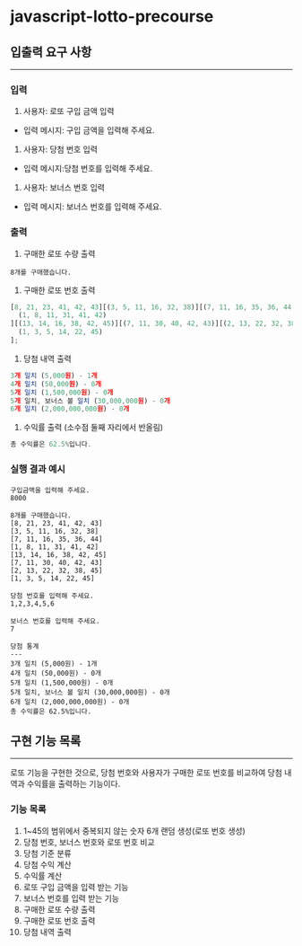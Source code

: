 # **javascript-lotto-precourse**

## 입출력 요구 사항

---

### **입력**

1. 사용자: 로또 구입 금액 입력

- 입력 메시지: 구입 금액을 입력해 주세요.

1. 사용자: 당첨 번호 입력

- 입력 메시지:당첨 번호를 입력해 주세요.

1. 사용자: 보너스 번호 입력

- 입력 메시지: 보너스 번호를 입력해 주세요.

### **출력**

1. 구매한 로또 수량 출력

```
8개를 구매했습니다.
```

1. 구매한 로또 번호 출력

```jsx
[8, 21, 23, 41, 42, 43][(3, 5, 11, 16, 32, 38)][(7, 11, 16, 35, 36, 44)][
  (1, 8, 11, 31, 41, 42)
][(13, 14, 16, 38, 42, 45)][(7, 11, 30, 40, 42, 43)][(2, 13, 22, 32, 38, 45)][
  (1, 3, 5, 14, 22, 45)
];
```

1. 당첨 내역 출력

```jsx
3개 일치 (5,000원) - 1개
4개 일치 (50,000원) - 0개
5개 일치 (1,500,000원) - 0개
5개 일치, 보너스 볼 일치 (30,000,000원) - 0개
6개 일치 (2,000,000,000원) - 0개
```

1. 수익률 출력 (소수점 둘째 자리에서 반올림)

```jsx
총 수익률은 62.5%입니다.
```

### **실행 결과 예시**

```
구입금액을 입력해 주세요.
8000

8개를 구매했습니다.
[8, 21, 23, 41, 42, 43]
[3, 5, 11, 16, 32, 38]
[7, 11, 16, 35, 36, 44]
[1, 8, 11, 31, 41, 42]
[13, 14, 16, 38, 42, 45]
[7, 11, 30, 40, 42, 43]
[2, 13, 22, 32, 38, 45]
[1, 3, 5, 14, 22, 45]

당첨 번호를 입력해 주세요.
1,2,3,4,5,6

보너스 번호를 입력해 주세요.
7

당첨 통계
---
3개 일치 (5,000원) - 1개
4개 일치 (50,000원) - 0개
5개 일치 (1,500,000원) - 0개
5개 일치, 보너스 볼 일치 (30,000,000원) - 0개
6개 일치 (2,000,000,000원) - 0개
총 수익률은 62.5%입니다.
```

## 구현 기능 목록

---

로또 기능을 구현한 것으로, 당첨 번호와 사용자가 구매한 로또 번호를 비교하여 당첨 내역과 수익률을 출력하는 기능이다.

### 기능 목록

1. 1~45의 범위에서 중복되지 않는 숫자 6개 랜덤 생성(로또 번호 생성)
2. 당첨 번호, 보너스 번호와 로또 번호 비교
3. 당첨 기준 분류
4. 당첨 수익 계산
5. 수익률 계산
6. 로또 구입 금액을 입력 받는 기능
7. 보너스 번호를 입력 받는 기능
8. 구매한 로또 수량 출력
9. 구매한 로또 번호 출력
10. 당첨 내역 출력
